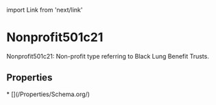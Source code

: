 import Link from 'next/link'

# Nonprofit501c21

Nonprofit501c21: Non-profit type referring to Black Lung Benefit Trusts.

## Properties

<Grid>
* [](/Properties/Schema.org/)

</Grid>

